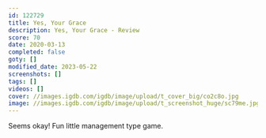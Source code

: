 ```yaml
---
id: 122729
title: Yes, Your Grace
description: Yes, Your Grace - Review
score: 70
date: 2020-03-13
completed: false
goty: []
modified_date: 2023-05-22
screenshots: []
tags: []
videos: []
cover: //images.igdb.com/igdb/image/upload/t_cover_big/co2c8o.jpg
image: //images.igdb.com/igdb/image/upload/t_screenshot_huge/sc79me.jpg
---
```

Seems okay! Fun little management type game.